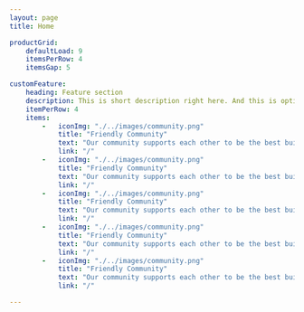```yaml
---
layout: page
title: Home

productGrid:
    defaultLoad: 9 
    itemsPerRow: 4
    itemsGap: 5

customFeature:
    heading: Feature section
    description: This is short description right here. And this is optional;
    itemPerRow: 4
    items:
        -   iconImg: "./../images/community.png"
            title: "Friendly Community"
            text: "Our community supports each other to be the best builders, level designers, and content creators we can be. Join us on our friendly discord server!"
            link: "/"
        -   iconImg: "./../images/community.png"
            title: "Friendly Community"
            text: "Our community supports each other to be the best builders, level designers, and content creators we can be. Join us on our friendly discord server!"
            link: "/"
        -   iconImg: "./../images/community.png"
            title: "Friendly Community"
            text: "Our community supports each other to be the best builders, level designers, and content creators we can be. Join us on our friendly discord server!"
            link: "/"
        -   iconImg: "./../images/community.png"
            title: "Friendly Community"
            text: "Our community supports each other to be the best builders, level designers, and content creators we can be. Join us on our friendly discord server!"
            link: "/"
        -   iconImg: "./../images/community.png"
            title: "Friendly Community"
            text: "Our community supports each other to be the best builders, level designers, and content creators we can be. Join us on our friendly discord server!"
            link: "/"

---
```


<CustomCarousel />
<CustomProductGrid />
<CustomProductFeature />